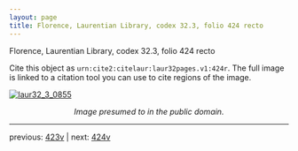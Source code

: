 ```yaml
---
layout: page
title: Florence, Laurentian Library, codex 32.3, folio 424 recto
---
```


Florence, Laurentian Library, codex 32.3, folio 424 recto

Cite this object as `urn:cite2:citelaur:laur32pages.v1:424r`.  The full image is linked to a citation tool you can use to cite regions of the image.

[![laur32_3_0855](http://www.homermultitext.org/iipsrv?IIIF=/project/homer/pyramidal/deepzoom/citelaur/laur32imgs/v1/laur32_3_0855.tif/full/800,/0/default.jpg)](http://www.homermultitext.org/ict2/?urn=urn:cite2:citelaur:laur32imgs.v1:laur32_3_0855) 

<p style="text-align: center; font-style: italic;">Image presumed to in the public domain.</p>

---

previous: [423v](../423v/) | next: [424v](../424v/)